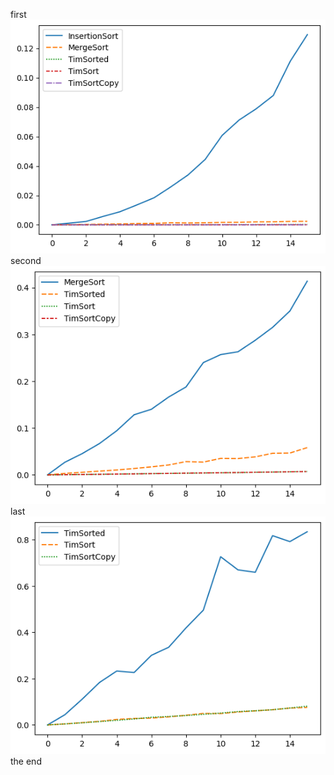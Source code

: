first\
![Array size 100 .. 1500](./pngs/100___1_500.png)\
second\
![Array size 10_000 .. 150_000](./pngs/10_000___150_000.png)\
last\
![Array size 100_000 .. 1_500_000](./pngs/100_000___1_500_000.png)\
the end

